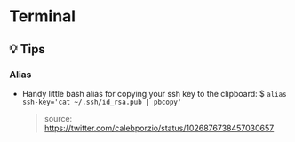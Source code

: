 # Terminal

## :bulb: Tips

### Alias

- Handy little bash alias for copying your ssh key to the clipboard: $ `alias ssh-key='cat ~/.ssh/id_rsa.pub | pbcopy'` 
    > source: https://twitter.com/calebporzio/status/1026876738457030657
